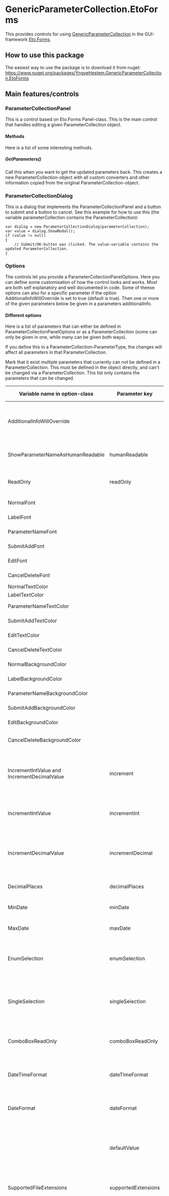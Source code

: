 # GenericParameterCollection.EtoForms

This provides controls for using [GenericParameterCollection](https://github.com/HeruEwasham/GenericParameterCollection) in the GUI-framework [Eto.Forms](https://github.com/picoe/Eto).

## How to use this package

The easiest way to use the package is to download it from nuget: https://www.nuget.org/packages/YngveHestem.GenericParameterCollection.EtoForms

## Main features/controls

### ParameterCollectionPanel

This is a control based on Eto.Forms Panel-class. This is the main control that handles editing a given ParameterCollection object.

#### Methods

Here is a list of some interesting methods.

##### GetParameters()

Call this when you want to get the updated parameters back. This creates a new ParameterCollection-object with all custom converters and other information copied from the original ParameterCollection-object.

### ParameterCollectionDialog

This is a dialog that implements the ParameterCollectionPanel and a button to submit and a button to cancel. See this example for how to use this (the variable parameterCollection contains the ParameterCollection):

```
var dialog = new ParameterCollectionDialog(parameterCollection);
var value = dialog.ShowModal();
if (value != null)
{
	// Submit/OK-button was clicked. The value-variable contains the updated ParameterCollection.
}
```

### Options

The controls let you provide a ParameterCollectionPanelOptions. Here you can define some customisation of how the control looks and works. Most are both self explanatory and well documented in code. Some of theese options can also for a specific parameter if the option AdditionalInfoWillOverride is set to true (default is true). Then one or more of the given parameters below be given in a parameters additionalInfo.

#### Different options

Here is a list of parameters that can either be defined in ParameterCollectionPanelOptions or as a ParameterCollection (some can only be given in one, while many can be given both ways).

If you define this in a ParameterCollection-ParameterType, the changes will affect all parameters in that ParameterCollection.

Mark that it exist multiple parameters that currently can not be defined in a ParameterCollection. This must be defined in the object directly, and can't be changed via a ParameterCollection. This list only contains the parameters that can be changed.

| Variable name in option-class | Parameter key | Type | Description | Default value in option-class |
| ----------- | ----------- | ----------- | ----------- | ----------- |
| AdditionalInfoWillOverride |  | bool | Can parameters from a ParameterCollection, like AdditionalInfo from a parameter, override the values defined in this options-object | true |
| ShowParameterNameAsHumanReadable | humanReadable | bool | Change if the parameter-key should be tried to be written more human readable | True |
| ReadOnly | readOnly | bool | If true, the control that shows the parameters value should be read only/disabled | False |
| NormalFont |  | Font | The font to be used on text | SystemFont.Default |
| LabelFont |  | Font | The font to be used on text on labels | SystemFont.Label |
| ParameterNameFont |  | Font | The font to be used on parameter-names | SystemFont.Bold |
| SubmitAddFont |  | Font | Font used on submit or add buttons text | SystemFont.Default |
| EditFont |  | Font | Font used on edit buttons text | SystemFont.Default |
| CancelDeleteFont |  | Font | Font used on cancel or delete buttons text | SystemFont.Default |
| NormalTextColor |  | Color | Color used on text | Colors.Black |
| LabelTextColor |  | Color | Color used on label text | Colors.Black |
| ParameterNameTextColor |  | Color | Color used on parameter name text | Colors.Black |
| SubmitAddTextColor |  | Color | Color used on submit or add buttons text | Colors.Black |
| EditTextColor |  | Color | Color used on edit buttons text | Colors.Black |
| CancelDeleteTextColor |  | Color | Color used on cancel or delete buttons text | Colors.Black |
| NormalBackgroundColor |  | Color | Color used on control background | Colors.Transparent |
| LabelBackgroundColor |  | Color | Color used on label background | Colors.Transparent |
| ParameterNameBackgroundColor |  | Color | Color used on parameter names background | Colors.Transparent |
| SubmitAddBackgroundColor |  | Color | Color used on submit or add buttons background | Colors.LimeGreen |
| EditBackgroundColor |  | Color | Color used on edit buttons background | Colors.LightBlue |
| CancelDeleteBackgroundColor |  | Color | Color used on cancel or delete buttons background | Colors.Red |
| IncrementIntValue and IncrementDecimalValue | increment | double | Defines how much a number (int, float, double, long) should increment/decrement with if the increment/decrement buttons are used | if int, 1, if a decimal-number (float, double or long), 0.1 |
| IncrementIntValue | incrementInt | int | Defines how much an int-value should be incremented (this will only apply to Int-parameters) | 1 |
| IncrementDecimalValue | incrementDecimal | double | Defines how much a decimal-value (float, double or long) should be incremented (this will only apply to decimal-parameters (float, double or long)) | 0.1 |
| DecimalPlaces | decimalPlaces | int | How many decimal-places that should be shown | 2 |
| MinDate | minDate | DateTime | What should be the lowest date that can be selected | DateTime.MinDate |
| MaxDate | maxDate | DateTime | What should be the highest date that can be selected | DateTime.MaxValue |
| EnumSelection | enumSelection | Enum of SelectControl | Define what control should be used for enums (valid values are "DropDown", "ComboBox", "GridView") | DropDown |
| SingleSelection | singleSelection | Enum of SelectControl | Define what control should be used for selecting a single value from a list (valid values are "DropDown", "ComboBox", "GridView") | DropDown |
| ComboBoxReadOnly | comboBoxReadOnly | bool | If true the value in the textbox in a combobox can not be changed manually (you need to find the value in the list)| True |
| DateTimeFormat | dateTimeFormat | string | Define how the DateTime should be formatted when converted to a string (for ParameterType.DateTime) | g |
| DateFormat | dateFormat | string | Define how the DateTime should be formatted when converted to a string (for ParameterType.Date) | d |
|  | defaultValue | TValue (Generic baseed on value (IEnumerable<TValue>)) | This is used on IEnumerable-types to define their Default-value (which is their initial state when adding new value) | If not defined, this will either be default(TValue) or String.Empty if TValue is string or DateTime.Now if TValue is DateTime |
| SupportedFileExtensions | supportedExtensions | string[] | Defines what types of file extensions is supported when selecting files for ParameterType.Bytes. All must have a leading . | Empty string[] or null means all types supported/no filter added |
|  | filename | string | This can be added to a Bytes-parameter to give information on what the filename of the file was. This is just for cosmetics and is not neccessarry (but will provide info to the user). When a Bytes-parameter is updated, this parameter in Additionalinfo will also be added/updated by the editor (so if you want to know the filename and uses this editor, this parameter will give you that info) |  |
|  | extension | string | The file extension for the filetype a Bytes-parameter has. The value should have a leading . This parameter is most likely needed if a preview of the file is wanted. This parameter in Additionalinfo will also be added/updated by the editor when the Bytes-parameter is updated |  |
| BytesPreviews |  | IBytesPreview[] | List with all supported preview-implementation for byte-arrays. If one or more parameters has ParameterType.Bytes, the editor will check this list for possible preview-functionality. If it finds a suitable fit, it will select the first it finds.